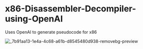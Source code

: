 # x86-Disassembler-Decompiler-using-OpenAI
Uses OpenAI to generate pseudocode for x86

![_7b91aa13-1e4a-4c68-a61b-d8545480d938-removebg-preview](https://github.com/Atrain25/x86-Disassembler-Decompiler-using-OpenAI/assets/77705564/49c5627c-58cb-467b-86f4-04876febe4d4)
